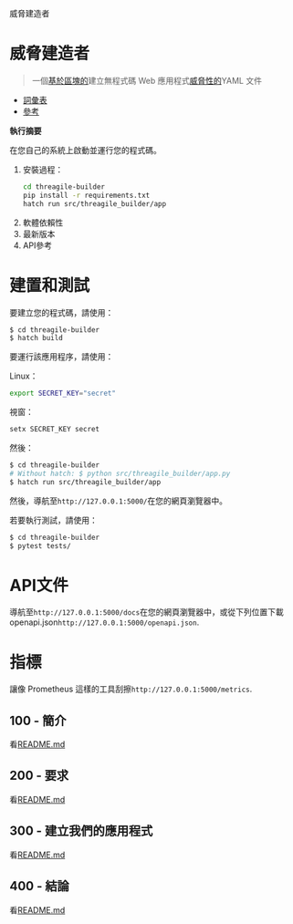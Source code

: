 威脅建造者

# 威脅建造者

> 一個[基於區塊的](https://developers.google.com/blockly)建立無程式碼 Web 應用程式[威脅性的](https://threagile.io)YAML 文件

-   [詞彙表](./GLOSSARY.md)
-   [參考](./REFERENCES.md)

**執行摘要**

在您自己的系統上啟動並運行您的程式碼。

1.  安裝過程：
    ```bash
    cd threagile-builder
    pip install -r requirements.txt
    hatch run src/threagile_builder/app
    ```
2.  軟體依賴性
3.  最新版本
4.  API參考

# 建置和測試

要建立您的程式碼，請使用：

```bash
$ cd threagile-builder
$ hatch build
```

要運行該應用程序，請使用：

Linux：

```bash
export SECRET_KEY="secret"
```

視窗：

```bash
setx SECRET_KEY secret
```

然後：

```bash
$ cd threagile-builder
# Without hatch: $ python src/threagile_builder/app.py
$ hatch run src/threagile_builder/app
```

然後，導航至`http://127.0.0.1:5000/`在您的網頁瀏覽器中。

若要執行測試，請使用：

```bash
$ cd threagile-builder
$ pytest tests/
```

# API文件

導航至`http://127.0.0.1:5000/docs`在您的網頁瀏覽器中，或從下列位置下載 openapi.json`http://127.0.0.1:5000/openapi.json`.

# 指標

讓像 Prometheus 這樣的工具刮擦`http://127.0.0.1:5000/metrics`.

## 100 - 簡介

看[README.md](./100/README.md)

## 200 - 要求

看[README.md](./200/README.md)

## 300 - 建立我們的應用程式

看[README.md](./300/README.md)

## 400 - 結論

看[README.md](./400/README.md)
